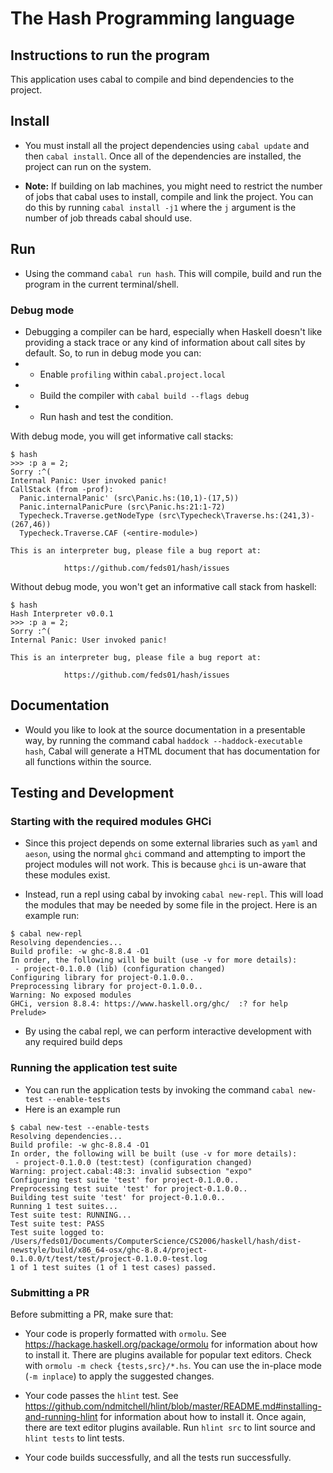 # The Hash Programming language

## Instructions to run the program
This application uses cabal to compile and bind dependencies to the project.


## Install

- You must install all the project dependencies using `cabal update` and then `cabal install`. Once all of the dependencies are installed, the project can run on the system.

- **Note:** If building on lab machines, you might need to restrict the number of jobs that cabal uses to install, compile and link the project. You can do this by running `cabal install -j1` where the `j` argument is the number of job threads cabal should use.

## Run

- Using the command `cabal run hash`. This will compile, build and run the program in the current terminal/shell.


### Debug mode

- Debugging a compiler can be hard, especially when Haskell doesn't like providing a stack trace or any kind of information about call sites by default. So, to run in debug mode you can:
- - Enable `profiling` within `cabal.project.local`
- - Build the compiler with `cabal build --flags debug`
- - Run hash and test the condition.

With debug mode, you will get informative call stacks:

```
$ hash
>>> :p a = 2;
Sorry :^(
Internal Panic: User invoked panic!
CallStack (from -prof):
  Panic.internalPanic' (src\Panic.hs:(10,1)-(17,5))
  Panic.internalPanicPure (src\Panic.hs:21:1-72)
  Typecheck.Traverse.getNodeType (src\Typecheck\Traverse.hs:(241,3)-(267,46))
  Typecheck.Traverse.CAF (<entire-module>)

This is an interpreter bug, please file a bug report at:
    
            https://github.com/feds01/hash/issues
```

Without debug mode, you won't get an informative call stack from haskell:

```
$ hash
Hash Interpreter v0.0.1
>>> :p a = 2;
Sorry :^(
Internal Panic: User invoked panic!

This is an interpreter bug, please file a bug report at:
            
            https://github.com/feds01/hash/issues
```


## Documentation 

- Would you like to look at the source documentation in a presentable way, by running the command cabal `haddock --haddock-executable hash`, Cabal will generate a HTML document that has documentation for all functions within the source.

## Testing and Development

### Starting with the required modules GHCi

- Since this project depends on some external libraries such as `yaml` and `aeson`, using the normal `ghci` command and attempting to import the project modules will not work. This is because `ghci` is un-aware that these modules exist.

- Instead, run a repl using cabal by invoking `cabal new-repl`. This will load the modules that may be needed by some file in the project. Here is an example run:

```
$ cabal new-repl 
Resolving dependencies...
Build profile: -w ghc-8.8.4 -O1
In order, the following will be built (use -v for more details):
 - project-0.1.0.0 (lib) (configuration changed)
Configuring library for project-0.1.0.0..
Preprocessing library for project-0.1.0.0..
Warning: No exposed modules
GHCi, version 8.8.4: https://www.haskell.org/ghc/  :? for help
Prelude>
```

- By using the cabal repl, we can perform interactive development with any required build deps


### Running the application test suite
- You can run the application tests by invoking the command `cabal new-test --enable-tests`
- Here is an example run

```
$ cabal new-test --enable-tests
Resolving dependencies...
Build profile: -w ghc-8.8.4 -O1
In order, the following will be built (use -v for more details):
 - project-0.1.0.0 (test:test) (configuration changed)
Warning: project.cabal:48:3: invalid subsection "expo"
Configuring test suite 'test' for project-0.1.0.0..
Preprocessing test suite 'test' for project-0.1.0.0..
Building test suite 'test' for project-0.1.0.0..
Running 1 test suites...
Test suite test: RUNNING...
Test suite test: PASS
Test suite logged to:
/Users/feds01/Documents/ComputerScience/CS2006/haskell/hash/dist-newstyle/build/x86_64-osx/ghc-8.8.4/project-0.1.0.0/t/test/test/project-0.1.0.0-test.log
1 of 1 test suites (1 of 1 test cases) passed.
```
    
### Submitting a PR
    
Before submitting a PR, make sure that:

- Your code is properly formatted with `ormolu`.
See <https://hackage.haskell.org/package/ormolu> for information about how to install it.
There are plugins available for popular text editors.
Check with `ormolu -m check {tests,src}/*.hs`.
You can use the in-place mode (`-m inplace`) to apply the suggested changes.

- Your code passes the `hlint` test.
See <https://github.com/ndmitchell/hlint/blob/master/README.md#installing-and-running-hlint> for information about how to install it.
Once again, there are text editor plugins available.
Run `hlint src` to lint source and `hlint tests` to lint tests.

- Your code builds successfully, and all the tests run successfully.
